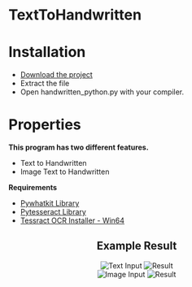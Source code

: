 # TextToHandwritten

# Installation
 * [Download the project](https://github.com/bugradogan/TextToHandwritten/archive/refs/heads/main.zip "Download")
 * Extract the file
 * Open handwritten_python.py with your compiler.
  
# Properties

 **This program has two different features.**
-  Text to Handwritten
- Image Text to Handwritten

**Requirements**
- [Pywhatkit Library](https://pywhatkit.herokuapp.com/ "Pywhatkit Library")
- [Pytesseract Library](https://pypi.org/project/pytesseract/ "Pytesseract Library")
- [Tessract OCR Installer - Win64](https://digi.bib.uni-mannheim.de/tesseract/tesseract-ocr-w64-setup-v5.0.0.20190623.exe "Tessract OCR Installer - Win64")





<h2 align = "center">Example Result<br></h2>

<p align="center"> 
  <img src="https://user-images.githubusercontent.com/72505613/139753366-ecadbc41-2eb0-4367-a2e1-29c58aef5546.jpg"  title="Text Input">
  <img src="https://user-images.githubusercontent.com/72505613/139753367-c9aed861-e6fa-4ce5-bc61-6194bb71cdf0.png"  title="Result">
  <br>
   <img src="https://user-images.githubusercontent.com/72505613/139753360-7d989717-9c1f-41a0-a57f-0290196f71ec.png"  title="Image Input">
  <img src="https://user-images.githubusercontent.com/72505613/139753363-9bf4fd51-90f4-4532-b2ad-fedde2f42e0e.png"  title="Result">
  
</p>
